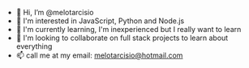 - 👋 Hi, I’m @melotarcisio
- 👀 I'm interested in JavaScript, Python and Node.js
- 🌱 I'm currently learning, I'm inexperienced but I really want to learn
- 💞️ I'm looking to collaborate on full stack projects to learn about everything
- 📫 call me at my email: melotarcisio@hotmail.com
